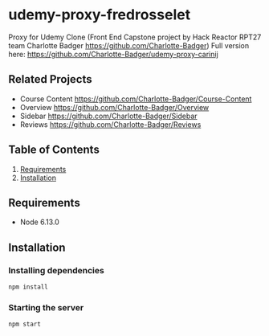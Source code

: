 # udemy-proxy-fredrosselet
Proxy for Udemy Clone (Front End Capstone project by Hack Reactor RPT27 team Charlotte Badger https://github.com/Charlotte-Badger)
Full version here: https://github.com/Charlotte-Badger/udemy-proxy-carinij

## Related Projects
- Course Content
https://github.com/Charlotte-Badger/Course-Content
- Overview
https://github.com/Charlotte-Badger/Overview
- Sidebar
https://github.com/Charlotte-Badger/Sidebar
- Reviews
https://github.com/Charlotte-Badger/Reviews

## Table of Contents

1. [Requirements](#requirements)
2. [Installation](#installation)


## Requirements
- Node 6.13.0

## Installation
### Installing dependencies
```sh
npm install
```
### Starting the server
```sh
npm start
```



